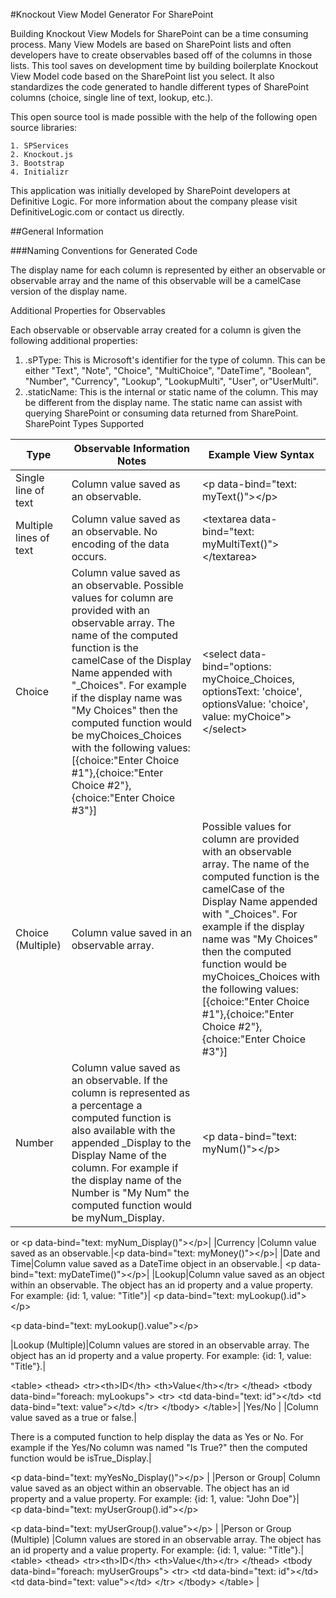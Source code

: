 #Knockout View Model Generator For SharePoint

Building Knockout View Models for SharePoint can be a time consuming process.  Many View Models are based on SharePoint lists and often developers have to create observables based off of the columns in those lists. This tool saves on development time by building boilerplate Knockout View Model code based on the SharePoint list you select.  It also standardizes the code generated to handle different types of SharePoint columns (choice, single line of text, lookup, etc.).

This open source tool is made possible with the help of the following open source libraries:

	1. SPServices
	2. Knockout.js
	3. Bootstrap
	4. Initializr

This application was initially developed by SharePoint developers at Definitive Logic.  For more information about the company please visit DefinitiveLogic.com or contact us directly.

##General Information

###Naming Conventions for Generated Code

The display name for each column is represented by either an observable or observable array and the name of this observable will be a camelCase version of the display name.

Additional Properties for Observables

Each observable or observable array created for a column is given the following additional properties:

1. .sPType: This is Microsoft's identifier for the type of column.  This can be either "Text", "Note", "Choice", "MultiChoice", "DateTime", "Boolean", "Number", "Currency", "Lookup", "LookupMulti", "User", or"UserMulti".
2. .staticName:  This is the internal or static name of the column.  This may be different from the display name.  The static name can assist with querying SharePoint or consuming data returned from SharePoint.
SharePoint Types Supported

|Type  | 				Observable Information Notes | Example View Syntax|
|------------- | ------------- | -------------|
|Single line of text	|Column value saved as an observable.	|&lt;p data-bind="text: myText()"&gt;&lt;/p&gt;|
|Multiple lines of text	|Column value saved as an observable. No encoding of the data occurs.|	&lt;textarea data-bind="text: myMultiText()"&gt;&lt;/textarea&gt;|
|Choice	|Column value saved as an observable. Possible values for column are provided with an observable array.  The name of the computed function is the camelCase of the Display Name appended with "_Choices".  For example if the display name was "My Choices" then the computed function would be myChoices_Choices with the following values:[{choice:"Enter Choice #1"},{choice:"Enter Choice #2"},{choice:"Enter Choice #3"}\]|&lt;select data-bind="options: myChoice_Choices, optionsText: 'choice', optionsValue: 'choice', value: myChoice"&gt;&lt;/select&gt;|
|Choice (Multiple)|Column value saved in an observable array.|Possible values for column are provided with an observable array.  The name of the computed function is the camelCase of the Display Name appended with "_Choices".  For example if the display name was "My Choices" then the computed function would be myChoices_Choices with the following values:[{choice:"Enter Choice #1"},{choice:"Enter Choice #2"},{choice:"Enter Choice #3"}]|&lt;select data-bind="options: myChoice_Choices, optionsText: 'choice', optionsValue: 'choice', value: myChoice"&gt;&lt;/select&gt;|
|Number|Column value saved as an observable. If the column is represented as a percentage a computed function is also available with the appended _Display to the Display Name of the column. For example if the display name of the Number is "My Num" the computed function would be myNum_Display.|&lt;p data-bind="text: myNum()"&gt;&lt;/p&gt;
or
&lt;p data-bind="text: myNum_Display()"&gt;&lt;/p&gt;|
|Currency	|Column value saved as an observable.|&lt;p data-bind="text: myMoney()"&gt;&lt;/p&gt;|
|Date and Time|Column value saved as a DateTime object in an observable.| &lt;p data-bind="text: myDateTime()"&gt;&lt;/p&gt;|
|Lookup|Column value saved as an object within an observable.  The object has an id property and a value property.  For example: {id: 1, value: "Title"}|
&lt;p data-bind="text: myLookup().id"&gt;&lt;/p&gt;

&lt;p data-bind="text: myLookup().value"&gt;&lt;/p&gt;

|Lookup (Multiple)|Column values are stored in an observable array. The object has an id property and a value property.  For example: {id: 1, value: "Title"}.|

 	 
&lt;table&gt;
    &lt;thead&gt;
        &lt;tr&gt;&lt;th&gt;ID&lt;/th&gt;
&lt;th&gt;Value&lt;/th&gt;&lt;/tr&gt;
    &lt;/thead&gt;
    &lt;tbody data-bind="foreach: myLookups"&gt;
        &lt;tr&gt;
            &lt;td data-bind="text: id"&gt;&lt;/td&gt;
            &lt;td data-bind="text: value"&gt;&lt;/td&gt;
        &lt;/tr&gt;
    &lt;/tbody&gt;
&lt;/table&gt;|
|Yes/No	|
|Column value saved as a true or false.|

There is a computed function to help display the data as Yes or No.  For example if the Yes/No column was named "Is True?" then the computed function would be isTrue_Display.|

 	 
&lt;p data-bind="text: myYesNo_Display()"&gt;&lt;/p&gt;
|
|Person or Group|	 Column value saved as an object within an observable.  The object has an id property and a value property.  For example: {id: 1, value: "John Doe"}|	 	 
&lt;p data-bind="text: myUserGroup().id"&gt;&lt;/p&gt;

&lt;p data-bind="text: myUserGroup().value"&gt;&lt;/p&gt;
|
|Person or Group (Multiple)	|Column values are stored in an observable array. The object has an id property and a value property.  For example: {id: 1, value: "Title"}.|	 	 
&lt;table&gt;
    &lt;thead&gt;
        &lt;tr&gt;&lt;th&gt;ID&lt;/th&gt;
&lt;th&gt;Value&lt;/th&gt;&lt;/tr&gt;
    &lt;/thead&gt;
    &lt;tbody data-bind="foreach: myUserGroups"&gt;
        &lt;tr&gt;
            &lt;td data-bind="text: id"&gt;&lt;/td&gt;
            &lt;td data-bind="text: value"&gt;&lt;/td&gt;
        &lt;/tr&gt;
    &lt;/tbody&gt;
&lt;/table&gt;
|